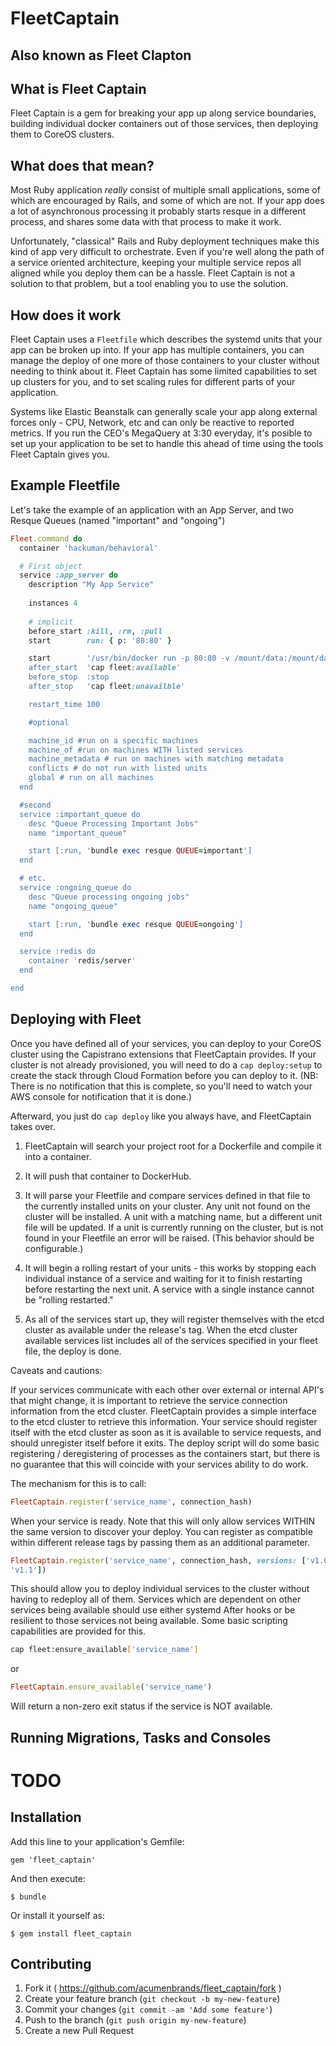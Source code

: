 # FleetCaptain
## Also known as Fleet Clapton

## What is Fleet Captain

Fleet Captain is a gem for breaking your app up along service boundaries,
building individual docker containers out of those services, then deploying them
to CoreOS clusters.

## What does that mean?

Most Ruby application _really_ consist of multiple small applications, some of
which are encouraged by Rails, and some of which are not.  If your app does a lot
of asynchronous processing it probably starts resque in a different process, and
shares some data with that process to make it work.

Unfortunately, "classical" Rails and Ruby deployment techniques make this kind
of app very difficult to orchestrate.  Even if you're well along the path of a
service oriented architecture, keeping your multiple service repos all aligned
while you deploy them can be a hassle.  Fleet Captain is not a solution to that
problem, but a tool enabling you to use the solution.

## How does it work

Fleet Captain uses a `Fleetfile` which describes the systemd units that your
app can be broken up into.  If your app has multiple containers, you can manage
the deploy of one more of those containers to your cluster without needing to
think about it.  Fleet Captain has some limited capabilities to set up clusters
for you, and to set scaling rules for different parts of your application.

Systems like Elastic Beanstalk can generally scale your app along external
forces only - CPU, Network, etc and can only be reactive to reported metrics. If
you run the CEO's MegaQuery at 3:30 everyday, it's posible to set up your
application to be set to handle this ahead of time using the tools Fleet Captain
gives you.

## Example Fleetfile

Let's take the example of an application with an App Server, and
two Resque Queues (named "important" and "ongoing")

```ruby
Fleet.command do
  container 'hackuman/behavioral'

  # First object
  service :app_server do
    description "My App Service"
    
    instances 4 
    
    # implicit
    before_start :kill, :rm, :pull
    start        run: { p: '80:80' }

    start        '/usr/bin/docker run -p 80:80 -v /mount/data:/mount/data --name whatever container
    after_start  'cap fleet:available'
    before_stop  :stop
    after_stop   'cap fleet:unavailble'

    restart_time 100

    #optional

    machine_id #run on a specific machines
    machine_of #run on machines WITH listed services
    machine_metadata # run on machines with matching metadata
    conflicts # do not run with listed units
    global # run on all machines
  end

  #second
  service :important_queue do
    desc "Queue Processing Important Jobs"
    name "important_queue"

    start [:run, 'bundle exec resque QUEUE=important']
  end

  # etc.
  service :ongoing_queue do
    desc "Queue processing ongoing jobs"
    name "ongoing_queue"

    start [:run, 'bundle exec resque QUEUE=ongoing']
  end

  service :redis do
    container 'redis/server'
  end

end
```

## Deploying with Fleet

Once you have defined all of your services, you can deploy to your CoreOS
cluster using the Capistrano extensions that FleetCaptain provides.  If your
cluster is not already provisioned, you will need to do a `cap deploy:setup` to
create the stack through Cloud Formation before you can deploy to it. (NB: There
is no notification that this is complete, so you'll need to watch your AWS
console for notification that it is done.)

Afterward, you just do `cap deploy` like you always have, and FleetCaptain takes
over.

1) FleetCaptain will search your project root for a Dockerfile and compile it
into a container.

2) It will push that container to DockerHub.

3) It will parse your Fleetfile and compare services defined in that file to the
currently installed units on your cluster.  Any unit not found on the cluster
will be installed. A unit with a matching name, but a different unit file will
be updated.  If a unit is currently running on the cluster, but is not found in
your Fleetfile an error will be raised. (This behavior should be configurable.)

4) It will begin a rolling restart of your units - this works by stopping each
individual instance of a service and waiting for it to finish restarting before
restarting the next unit.  A service with a single instance cannot be "rolling
restarted."

5) As all of the services start up, they will register themselves with the etcd
cluster as available under the release's tag.  When the etcd cluster available
services list includes all of the services specified in your fleet file, the
deploy is done.

Caveats and cautions:

If your services communicate with each other over external or internal API's
that might change, it is important to retrieve the service connection
information from the etcd cluster.  FleetCaptain provides a simple interface to
the etcd cluster to retrieve this information.  Your service should register
itself with the etcd cluster as soon as it is available to service requests, and
should unregister itself before it exits.  The deploy script will do some basic
registering / deregistering of processes as the containers start, but there is
no guarantee that this will coincide with your services ability to do work.

The mechanism for this is to call:

```ruby
FleetCaptain.register('service_name', connection_hash) 
```

When your service is ready. Note that this will only allow services WITHIN the
same version to discover your deploy. You can register as compatible within
different release tags by passing them as an additional parameter.

```ruby
FleetCaptain.register('service_name', connection_hash, versions: ['v1.01',
'v1.1'])
```

This should allow you to deploy individual services to the cluster without
having to redeploy all of them.  Services which are dependent on other services
being available should use either systemd After hooks or be resilient to those
services not being available.  Some basic scripting capabilities are provided
for this.

```sh
cap fleet:ensure_available['service_name']
```

or

```ruby
FleetCaptain.ensure_available('service_name')
```

Will return a non-zero exit status if the service is NOT available.

## Running Migrations, Tasks and Consoles

# TODO

## Installation

Add this line to your application's Gemfile:

    gem 'fleet_captain'

And then execute:

    $ bundle

Or install it yourself as:

    $ gem install fleet_captain

## Contributing

1. Fork it ( https://github.com/acumenbrands/fleet_captain/fork )
2. Create your feature branch (`git checkout -b my-new-feature`)
3. Commit your changes (`git commit -am 'Add some feature'`)
4. Push to the branch (`git push origin my-new-feature`)
5. Create a new Pull Request
